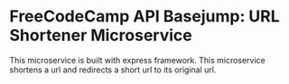 # FreeCodeCamp API Basejump: URL Shortener Microservice
This microservice is built with express framework. This microservice shortens a url and redirects a short url to its original url.
